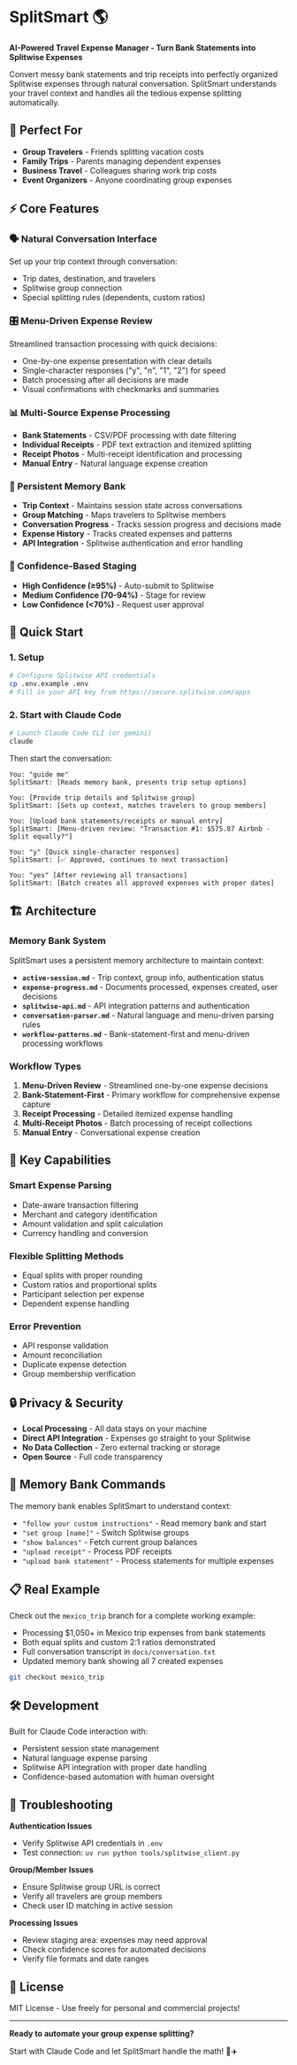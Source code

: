# SplitSmart 🌎

**AI-Powered Travel Expense Manager - Turn Bank Statements into Splitwise Expenses**

Convert messy bank statements and trip receipts into perfectly organized Splitwise expenses through natural conversation. SplitSmart understands your travel context and handles all the tedious expense splitting automatically.

## 🎯 Perfect For

- **Group Travelers** - Friends splitting vacation costs
- **Family Trips** - Parents managing dependent expenses
- **Business Travel** - Colleagues sharing work trip costs  
- **Event Organizers** - Anyone coordinating group expenses

## ⚡ Core Features

### 🗣️ Natural Conversation Interface
Set up your trip context through conversation:
- Trip dates, destination, and travelers
- Splitwise group connection
- Special splitting rules (dependents, custom ratios)

### 🎛️ Menu-Driven Expense Review
Streamlined transaction processing with quick decisions:
- One-by-one expense presentation with clear details
- Single-character responses ("y", "n", "1", "2") for speed
- Batch processing after all decisions are made
- Visual confirmations with checkmarks and summaries

### 📊 Multi-Source Expense Processing
- **Bank Statements** - CSV/PDF processing with date filtering
- **Individual Receipts** - PDF text extraction and itemized splitting
- **Receipt Photos** - Multi-receipt identification and processing
- **Manual Entry** - Natural language expense creation

### 🧠 Persistent Memory Bank
- **Trip Context** - Maintains session state across conversations
- **Group Matching** - Maps travelers to Splitwise members
- **Conversation Progress** - Tracks session progress and decisions made
- **Expense History** - Tracks created expenses and patterns
- **API Integration** - Splitwise authentication and error handling

### 🎯 Confidence-Based Staging
- **High Confidence (≥95%)** - Auto-submit to Splitwise
- **Medium Confidence (70-94%)** - Stage for review
- **Low Confidence (<70%)** - Request user approval

## 🚀 Quick Start

### 1. Setup
```bash
# Configure Splitwise API credentials
cp .env.example .env
# Fill in your API key from https://secure.splitwise.com/apps
```

### 2. Start with Claude Code
```bash
# Launch Claude Code CLI (or gemini)
claude
```

Then start the conversation:
```
You: "guide me"
SplitSmart: [Reads memory bank, presents trip setup options]

You: [Provide trip details and Splitwise group]
SplitSmart: [Sets up context, matches travelers to group members]

You: [Upload bank statements/receipts or manual entry]
SplitSmart: [Menu-driven review: "Transaction #1: $575.87 Airbnb - Split equally?"]

You: "y" [Quick single-character responses]
SplitSmart: [✅ Approved, continues to next transaction]

You: "yes" [After reviewing all transactions]
SplitSmart: [Batch creates all approved expenses with proper dates]
```

## 🏗️ Architecture

### Memory Bank System
SplitSmart uses a persistent memory architecture to maintain context:

- **`active-session.md`** - Trip context, group info, authentication status
- **`expense-progress.md`** - Documents processed, expenses created, user decisions
- **`splitwise-api.md`** - API integration patterns and authentication
- **`conversation-parser.md`** - Natural language and menu-driven parsing rules
- **`workflow-patterns.md`** - Bank-statement-first and menu-driven processing workflows

### Workflow Types
1. **Menu-Driven Review** - Streamlined one-by-one expense decisions
2. **Bank-Statement-First** - Primary workflow for comprehensive expense capture
3. **Receipt Processing** - Detailed itemized expense handling
4. **Multi-Receipt Photos** - Batch processing of receipt collections
5. **Manual Entry** - Conversational expense creation

## 🔧 Key Capabilities

### Smart Expense Parsing
- Date-aware transaction filtering
- Merchant and category identification
- Amount validation and split calculation
- Currency handling and conversion

### Flexible Splitting Methods
- Equal splits with proper rounding
- Custom ratios and proportional splits
- Participant selection per expense
- Dependent expense handling

### Error Prevention
- API response validation
- Amount reconciliation
- Duplicate expense detection
- Group membership verification

## 🔒 Privacy & Security

- **Local Processing** - All data stays on your machine
- **Direct API Integration** - Expenses go straight to your Splitwise
- **No Data Collection** - Zero external tracking or storage
- **Open Source** - Full code transparency

## 📖 Memory Bank Commands

The memory bank enables SplitSmart to understand context:

- `"follow your custom instructions"` - Read memory bank and start
- `"set group [name]"` - Switch Splitwise groups
- `"show balances"` - Fetch current group balances
- `"upload receipt"` - Process PDF receipts
- `"upload bank statement"` - Process statements for multiple expenses

## 📋 Real Example

Check out the `mexico_trip` branch for a complete working example:
- Processing $1,050+ in Mexico trip expenses from bank statements
- Both equal splits and custom 2:1 ratios demonstrated  
- Full conversation transcript in `docs/conversation.txt`
- Updated memory bank showing all 7 created expenses

```bash
git checkout mexico_trip
```

## 🛠️ Development

Built for Claude Code interaction with:
- Persistent session state management
- Natural language expense parsing
- Splitwise API integration with proper date handling
- Confidence-based automation with human oversight

## 🚨 Troubleshooting

**Authentication Issues**
- Verify Splitwise API credentials in `.env`
- Test connection: `uv run python tools/splitwise_client.py`

**Group/Member Issues**
- Ensure Splitwise group URL is correct
- Verify all travelers are group members
- Check user ID matching in active session

**Processing Issues**
- Review staging area: expenses may need approval
- Check confidence scores for automated decisions
- Verify file formats and date ranges

## 📄 License

MIT License - Use freely for personal and commercial projects!

---

**Ready to automate your group expense splitting?**

Start with Claude Code and let SplitSmart handle the math! 🎒✈️
